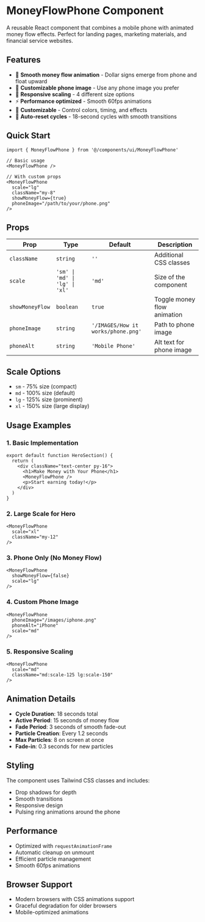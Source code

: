# MoneyFlowPhone Component

A reusable React component that combines a mobile phone with animated money flow effects. Perfect for landing pages, marketing materials, and financial service websites.

## Features

- 🎯 **Smooth money flow animation** - Dollar signs emerge from phone and float upward
- 📱 **Customizable phone image** - Use any phone image you prefer
- 📏 **Responsive scaling** - 4 different size options
- ⚡ **Performance optimized** - Smooth 60fps animations
- 🎨 **Customizable** - Control colors, timing, and effects
- 🔄 **Auto-reset cycles** - 18-second cycles with smooth transitions

## Quick Start

```tsx
import { MoneyFlowPhone } from '@/components/ui/MoneyFlowPhone'

// Basic usage
<MoneyFlowPhone />

// With custom props
<MoneyFlowPhone 
  scale="lg"
  className="my-8"
  showMoneyFlow={true}
  phoneImage="/path/to/your/phone.png"
/>
```

## Props

| Prop | Type | Default | Description |
|------|------|---------|-------------|
| `className` | `string` | `''` | Additional CSS classes |
| `scale` | `'sm' \| 'md' \| 'lg' \| 'xl'` | `'md'` | Size of the component |
| `showMoneyFlow` | `boolean` | `true` | Toggle money flow animation |
| `phoneImage` | `string` | `'/IMAGES/How it works/phone.png'` | Path to phone image |
| `phoneAlt` | `string` | `'Mobile Phone'` | Alt text for phone image |

## Scale Options

- `sm` - 75% size (compact)
- `md` - 100% size (default)
- `lg` - 125% size (prominent)
- `xl` - 150% size (large display)

## Usage Examples

### 1. Basic Implementation
```tsx
export default function HeroSection() {
  return (
    <div className="text-center py-16">
      <h1>Make Money with Your Phone</h1>
      <MoneyFlowPhone />
      <p>Start earning today!</p>
    </div>
  )
}
```

### 2. Large Scale for Hero
```tsx
<MoneyFlowPhone 
  scale="xl"
  className="my-12"
/>
```

### 3. Phone Only (No Money Flow)
```tsx
<MoneyFlowPhone 
  showMoneyFlow={false}
  scale="lg"
/>
```

### 4. Custom Phone Image
```tsx
<MoneyFlowPhone 
  phoneImage="/images/iphone.png"
  phoneAlt="iPhone"
  scale="md"
/>
```

### 5. Responsive Scaling
```tsx
<MoneyFlowPhone 
  scale="md"
  className="md:scale-125 lg:scale-150"
/>
```

## Animation Details

- **Cycle Duration**: 18 seconds total
- **Active Period**: 15 seconds of money flow
- **Fade Period**: 3 seconds of smooth fade-out
- **Particle Creation**: Every 1.2 seconds
- **Max Particles**: 8 on screen at once
- **Fade-in**: 0.3 seconds for new particles

## Styling

The component uses Tailwind CSS classes and includes:
- Drop shadows for depth
- Smooth transitions
- Responsive design
- Pulsing ring animations around the phone

## Performance

- Optimized with `requestAnimationFrame`
- Automatic cleanup on unmount
- Efficient particle management
- Smooth 60fps animations

## Browser Support

- Modern browsers with CSS animations support
- Graceful degradation for older browsers
- Mobile-optimized animations 